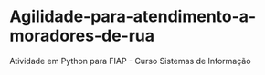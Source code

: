 # Agilidade-para-atendimento-a-moradores-de-rua
 Atividade em Python para FIAP - Curso Sistemas de Informação
